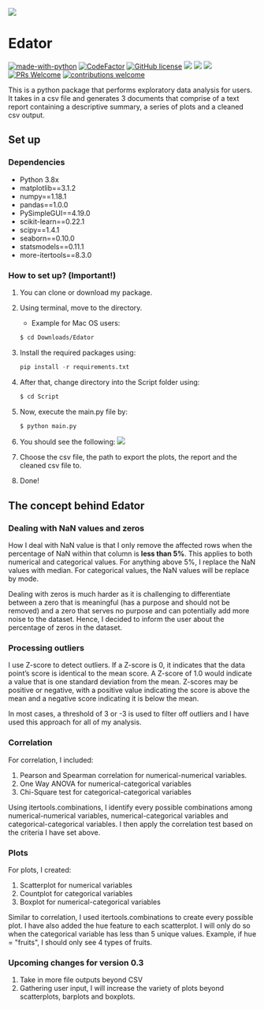 ![](https://raw.githubusercontent.com/kianweelee/Edator/master/Image/eau%20de%20parfum.png)
# Edator

[![made-with-python](https://img.shields.io/badge/Made%20with-Python-1f425f.svg)](https://www.python.org/)
[![CodeFactor](https://www.codefactor.io/repository/github/kianweelee/edator/badge)](https://www.codefactor.io/repository/github/kianweelee/edator)
[![GitHub license](https://img.shields.io/github/license/Naereen/StrapDown.js.svg)](https://github.com/Naereen/StrapDown.js/blob/master/LICENSE)
![](https://img.shields.io/bitbucket/issues-raw/kianweelee/Edator)
[![](https://img.shields.io/github/v/release/kianweelee/edator)](https://github.com/kianweelee/Edator/releases)
![](https://img.shields.io/github/last-commit/kianweelee/edator)
[![PRs Welcome](https://img.shields.io/badge/PRs-welcome-brightgreen.svg?style=flat-square)](https://github.com/kianweelee/Edator/pulls)
[![contributions welcome](https://img.shields.io/badge/contributions-welcome-brightgreen.svg?style=flat)](https://github.com/kianweelee/edator/issues)

This is a python package that performs exploratory data analysis for users. It takes in a csv file and generates 3 documents that comprise of a text report containing a descriptive summary, a series of plots and a cleaned csv output.
 
## Set up
### Dependencies 
- Python 3.8x
- matplotlib==3.1.2
- numpy==1.18.1
- pandas==1.0.0
- PySimpleGUI==4.19.0
- scikit-learn==0.22.1
- scipy==1.4.1
- seaborn==0.10.0
- statsmodels==0.11.1
- more-itertools==8.3.0

### How to set up? (**Important!**)
1. You can clone or download my package.
2. Using terminal, move to the directory. 
   - Example for Mac OS users: 
   ```bash
   $ cd Downloads/Edator
   ```
3. Install the required packages using:
   ```py
   pip install -r requirements.txt
   ```
4. After that, change directory into the Script folder using:
   ```bash
   $ cd Script
   ```
5. Now, execute the main.py file by:
   ```py
   $ python main.py
   ```
6. You should see the following:
![](https://github.com/kianweelee/Edator/blob/master/Image/Screen%20Shot%202020-06-11%20at%208.32.55%20pm.png)

7. Choose the csv file, the path to export the plots, the report and the cleaned csv file to.
8. Done!

## The concept behind Edator

### Dealing with NaN values and zeros
How I deal with NaN value is that I only remove the affected rows when the percentage of NaN within that column is **less than 5%**. This applies to both numerical and categorical values. For anything above 5%, I replace the NaN values with median. For categorical values, the NaN values will be replace by mode.

Dealing with zeros is much harder as it is challenging to differentiate between a zero that is meaningful (has a purpose and should not be removed) and a zero that serves no purpose and can potentially add more noise to the dataset. Hence, I decided to inform the user about the percentage of zeros in the dataset.

### Processing outliers
I use Z-score to detect outliers. If a Z-score is 0, it indicates that the data point’s score is identical to the mean score. A Z-score of 1.0 would indicate a value that is one standard deviation from the mean. Z-scores may be positive or negative, with a positive value indicating the score is above the mean and a negative score indicating it is below the mean.

In most cases, a threshold of 3 or -3 is used to filter off outliers and I have used this approach for all of my analysis.

### Correlation
For correlation, I included:
1. Pearson and Spearman correlation for numerical-numerical variables.
2. One Way ANOVA for numerical-categorical variables
3. Chi-Square test for categorical-categorical variables

Using itertools.combinations, I identify every possible combinations among numerical-numerical variables, numerical-categorical variables and categorical-categorical variables. I then apply the correlation test based on the criteria I have set above.

### Plots
For plots, I created:
1. Scatterplot for numerical variables
2. Countplot for categorical variables
3. Boxplot for numerical-categorical variables

Similar to correlation, I used itertools.combinations to create every possible plot. I have also added the hue feature to each scatterplot. I will only do so when the categorical variable has less than 5 unique values. Example, if hue = "fruits", I should only see 4 types of fruits.

### Upcoming changes for version 0.3
1. Take in more file outputs beyond CSV
2. Gathering user input, I will increase the variety of plots beyond scatterplots, barplots and boxplots.
